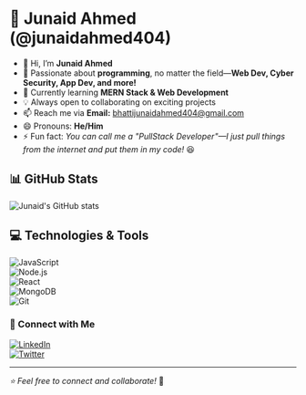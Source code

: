 # 🚀 Junaid Ahmed (@junaidahmed404)

- 👋 Hi, I’m **Junaid Ahmed**  
- 👀 Passionate about **programming**, no matter the field—**Web Dev, Cyber Security, App Dev, and more!**  
- 🌱 Currently learning **MERN Stack & Web Development**  
- 💡 Always open to collaborating on exciting projects  
- 📫 Reach me via **Email:** [bhattijunaidahmed404@gmail.com](mailto:bhattijunaidahmed404@gmail.com)  
- 😄 Pronouns: **He/Him**  
- ⚡ Fun fact: *You can call me a "PullStack Developer"—I just pull things from the internet and put them in my code!* 😆  

## 📊 GitHub Stats  
![Junaid's GitHub stats](https://github-readme-stats.vercel.app/api?username=junaidahmed404&show_icons=true&theme=radical)  

## 💻 Technologies & Tools  
![JavaScript](https://img.shields.io/badge/JavaScript-F7DF1E?style=flat&logo=javascript&logoColor=black)  
![Node.js](https://img.shields.io/badge/Node.js-43853D?style=flat&logo=node.js&logoColor=white)  
![React](https://img.shields.io/badge/React-61DAFB?style=flat&logo=react&logoColor=black)  
![MongoDB](https://img.shields.io/badge/MongoDB-4EA94B?style=flat&logo=mongodb&logoColor=white)  
![Git](https://img.shields.io/badge/Git-F05032?style=flat&logo=git&logoColor=white)  

### 🔗 Connect with Me  
[![LinkedIn](https://img.shields.io/badge/LinkedIn-0077B5?style=flat&logo=linkedin&logoColor=white)](https://www.linkedin.com/in/your-profile/)  
[![Twitter](https://img.shields.io/badge/Twitter-1DA1F2?style=flat&logo=twitter&logoColor=white)](https://twitter.com/your-handle/)  

---  
_⭐ Feel free to connect and collaborate!_ 🚀
